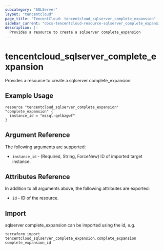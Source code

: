 ```yaml
---
subcategory: "SQLServer"
layout: "tencentcloud"
page_title: "TencentCloud: tencentcloud_sqlserver_complete_expansion"
sidebar_current: "docs-tencentcloud-resource-sqlserver_complete_expansion"
description: |-
  Provides a resource to create a sqlserver complete_expansion
---
```


# tencentcloud_sqlserver_complete_expansion

Provides a resource to create a sqlserver complete_expansion

## Example Usage

```hcl
resource "tencentcloud_sqlserver_complete_expansion" "complete_expansion" {
  instance_id = "mssql-qelbzgwf"
}
```

## Argument Reference

The following arguments are supported:

* `instance_id` - (Required, String, ForceNew) ID of imported target instance.

## Attributes Reference

In addition to all arguments above, the following attributes are exported:

* `id` - ID of the resource.



## Import

sqlserver complete_expansion can be imported using the id, e.g.

```
terraform import tencentcloud_sqlserver_complete_expansion.complete_expansion complete_expansion_id
```


